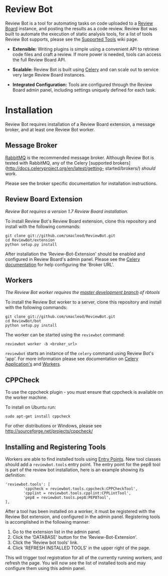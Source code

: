 Review Bot
==========

Review Bot is a tool for automating tasks on code uploaded to a
[Review Board](http://www.reviewboard.org/) instance, and posting the
results as a code review. Review Bot was built to automate the
execution of static analysis tools, for a list of tools Review Bot supports,
please see the
[Supported Tools](https://github.com/smacleod/ReviewBot/wiki/Supported-Tools)
wiki page.

* **Extensible:** Writing plugins is simple using a convenient API to
retrieve code files and craft a review. If more power is needed, tools
can access the full Review Board API.

* **Scalable:** Review Bot is built using
[Celery](http://www.celeryproject.org/) and can scale out to service
very large Review Board instances.

* **Integrated Configuration:** Tools are configured through the
Review Board admin panel, including settings uniquely defined for each
task.


Installation
============

Review Bot requires installation of a Review Board extension, a
message broker, and at least one Review Bot worker.


Message Broker
--------------

[RabbitMQ](http://www.rabbitmq.com/) is the recommended message
broker. Although Review Bot is tested with RabbitMQ, any of the Celery
[supported brokers](http://docs.celeryproject.org/en/latest/getting-
started/brokers/) *should* work.

Please see the broker specific documentation for installation
instructions.

Review Board Extension
----------------------

*Review Bot requires a version 1.7 Review Board installation.*

To install Review Bot's Review Board extension, clone this repository
and install with the following commands:

    git clone git://github.com/smacleod/ReviewBot.git
    cd ReviewBot/extension
    python setup.py install

After installation the 'Review-Bot-Extension' should be enabled and
configured in Review Board's admin panel. Please see the [Celery
documentation](http://docs.celeryproject.org/en/latest/getting-started/brokers/)
for help configuring the 'Broker URL'.

Workers
-------

*The Review Bot worker requires the
[master development branch](https://github.com/reviewboard/rbtools/)
of rbtools*

To install the Review Bot worker to a server, clone this repository
and install with the following commands:

    git clone git://github.com/smacleod/ReviewBot.git
    cd ReviewBot/bot
    python setup.py install

The worker can be started using the `reviewbot` command:

    reviewbot worker -b <broker_url>

`reviewbot` starts an instance of the `celery` command using Review
Bot's 'app'. For more information please see documentation
on [Celery Application's](http://docs.celeryproject.org/en/latest/userguide/application.html)
and [Workers](http://docs.celeryproject.org/en/latest/userguide/workers.html).

CPPCheck
--------
To use the cppcheck plugin - you must ensure that cppcheck is available on the worker machine.

To install on Ubuntu run:

    sudo apt-get install cppcheck

For other distributions or Windows, please see http://sourceforge.net/projects/cppcheck/

Installing and Registering Tools
--------------------------------

Workers are able to find installed tools using
[Entry Points](http://packages.python.org/distribute/pkg_resources.html#entry-points).
New tool classes should add a `reviewbot.tools` entry point. The entry
point for the pep8 tool is part of the review bot installation, here
is an example showing its definition:

    'reviewbot.tools': [
            'cppcheck = reviewbot.tools.cppcheck:CPPCheckTool',
            'cpplint = reviewbot.tools.cpplint:CPPLintTool',
            'pep8 = reviewbot.tools.pep8:PEP8Tool',
    ],

After a tool has been installed on a worker, it must be registered
with the Review Bot extension, and configured in the admin panel.
Registering tools is accomplished in the following manner:

  1. Go to the extension list in the admin panel.
  2. Click the 'DATABASE' button for the 'Review-Bot-Extension'.
  3. Click the 'Review bot tools' link.
  4. Click 'REFRESH INSTALLED TOOLS' in the upper right of the page.

This will trigger tool registration for all of the currently running
workers, and refresh the page. You will now see the list of installed
tools and may configure them using this admin panel.

